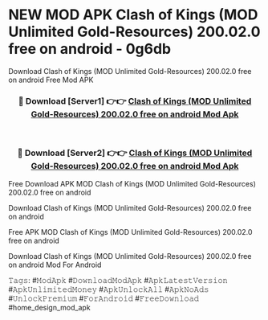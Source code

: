 # NEW MOD APK Clash of Kings (MOD Unlimited Gold-Resources) 200.02.0 free on android - 0g6db
Download Clash of Kings (MOD Unlimited Gold-Resources) 200.02.0 free on android Free Mod APK

<div align="center">
<h3>🔴 Download [Server1] 👉👉 <a href="https://apk-comot.site?title=Clash_of_Kings_(MOD_Unlimited_Gold-Resources)_200.02.0_free_on_android">Clash of Kings (MOD Unlimited Gold-Resources) 200.02.0 free on android Mod Apk</a></h3><br>

<h3>🔴 Download [Server2] 👉👉 <a href="https://apk-comot.site?title=Clash_of_Kings_(MOD_Unlimited_Gold-Resources)_200.02.0_free_on_android">Clash of Kings (MOD Unlimited Gold-Resources) 200.02.0 free on android Mod Apk</a></h3>
</div>


Free Download APK MOD Clash of Kings (MOD Unlimited Gold-Resources) 200.02.0 free on android

Download Clash of Kings (MOD Unlimited Gold-Resources) 200.02.0 free on android 

Free APK MOD Clash of Kings (MOD Unlimited Gold-Resources) 200.02.0 free on android 

Download Clash of Kings (MOD Unlimited Gold-Resources) 200.02.0 free on android Mod For Android

𝚃𝚊𝚐𝚜: #𝙼𝚘𝚍𝙰𝚙𝚔 #𝙳𝚘𝚠𝚗𝚕𝚘𝚊𝚍𝙼𝚘𝚍𝙰𝚙𝚔 #𝙰𝚙𝚔𝙻𝚊𝚝𝚎𝚜𝚝𝚅𝚎𝚛𝚜𝚒𝚘𝚗 #𝙰𝚙𝚔𝚄𝚗𝚕𝚒𝚖𝚒𝚝𝚎𝚍𝙼𝚘𝚗𝚎𝚢 #𝙰𝚙𝚔𝚄𝚗𝚕𝚘𝚌𝚔𝙰𝚕𝚕 #𝙰𝚙𝚔𝙽𝚘𝙰𝚍𝚜 #𝚄𝚗𝚕𝚘𝚌𝚔𝙿𝚛𝚎𝚖𝚒𝚞𝚖 #𝙵𝚘𝚛𝙰𝚗𝚍𝚛𝚘𝚒𝚍 #𝙵𝚛𝚎𝚎𝙳𝚘𝚠𝚗𝚕𝚘𝚊𝚍 #home_design_mod_apk